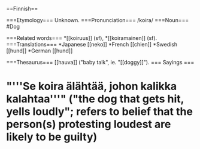 ==Finnish==

===Etymology===
Unknown.
===Pronunciation===
/koira/
===Noun===
#Dog

===Related words=== 
*[[koiruus]] (sf), 
*[[koiramainen]] (sf).
===Translations===
*Japanese [[neko]]
*French [[chien]]
*Swedish [[hund]]
*German [[hund]]

===Thesaurus===
[[hauva]] ("baby talk", ie. "[[doggy]]").
=== Sayings ===
# "'''Se koira älähtää, johon kalikka kalahtaa'''" ("the dog that gets hit, yells loudly"; refers to belief that the person(s) protesting loudest are likely to be guilty)